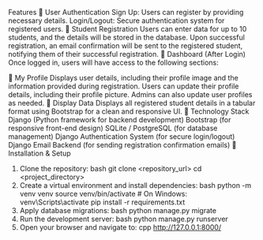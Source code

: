 Features
🔹 User Authentication
Sign Up: Users can register by providing necessary details.
Login/Logout: Secure authentication system for registered users.
🔹 Student Registration
Users can enter data for up to 10 students, and the details will be stored in the database.
Upon successful registration, an email confirmation will be sent to the registered student, notifying them of their successful registration.
🔹 Dashboard (After Login)
Once logged in, users will have access to the following sections:

📌 My Profile
Displays user details, including their profile image and the information provided during registration.
Users can update their profile details, including their profile picture.
Admins can also update user profiles as needed.
📌 Display Data
Displays all registered student details in a tabular format using Bootstrap for a clean and responsive UI.
📌 Technology Stack
Django (Python framework for backend development)
Bootstrap (for responsive front-end design)
SQLite / PostgreSQL (for database management)
Django Authentication System (for secure login/logout)
Django Email Backend (for sending registration confirmation emails)
📌 Installation & Setup
1. Clone the repository:
bash
git clone <repository_url>
cd <project_directory>
2. Create a virtual environment and install dependencies:
bash
python -m venv venv
source venv/bin/activate   # On Windows: venv\Scripts\activate
pip install -r requirements.txt
3. Apply database migrations:
bash
python manage.py migrate
4. Run the development server:
bash
python manage.py runserver
5. Open your browser and navigate to:
cpp
http://127.0.0.1:8000/
   

